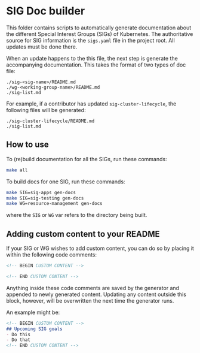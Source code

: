 # SIG Doc builder

This folder contains scripts to automatically generate documentation about the
different Special Interest Groups (SIGs) of Kubernetes. The authoritative
source for SIG information is the `sigs.yaml` file in the project root. All
updates must be done there.

When an update happens to the this file, the next step is generate the
accompanying documentation. This takes the format of two types of doc file:

```
./sig-<sig-name>/README.md
./wg-<working-group-name>/README.md
./sig-list.md
```

For example, if a contributor has updated `sig-cluster-lifecycle`, the
following files will be generated:

```
./sig-cluster-lifecycle/README.md
./sig-list.md
```

## How to use

To (re)build documentation for all the SIGs, run these commands:

```bash
make all
```

To build docs for one SIG, run these commands:

```bash
make SIG=sig-apps gen-docs
make SIG=sig-testing gen-docs
make WG=resource-management gen-docs
```

where the `SIG` or `WG` var refers to the directory being built.

## Adding custom content to your README

If your SIG or WG wishes to add custom content, you can do so by placing it within
the following code comments:

```markdown
<!-- BEGIN CUSTOM CONTENT -->

<!-- END CUSTOM CONTENT -->
```

Anything inside these code comments are saved by the generator and appended
to newly generated content. Updating any content outside this block, however,
will be overwritten the next time the generator runs.

An example might be:

```markdown
<!-- BEGIN CUSTOM CONTENT -->
## Upcoming SIG goals
- Do this
- Do that
<!-- END CUSTOM CONTENT -->
```
